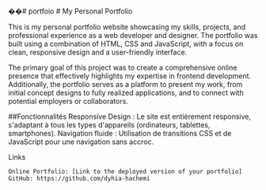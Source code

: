 ��#   p o r t f o i o 
 # My Personal Portfolio

This is my personal portfolio website showcasing my skills, projects, and professional experience as a web developer and designer. The portfolio was built using a combination of HTML, CSS and JavaScript, with a focus on clean, responsive design and a user-friendly interface.

The primary goal of this project was to create a comprehensive online presence that effectively highlights my expertise in frontend development. Additionally, the portfolio serves as a platform to present my work, from initial concept designs to fully realized applications, and to connect with potential employers or collaborators.

##Fonctionnalités
Responsive Design : Le site est entièrement responsive, s'adaptant à tous les types d'appareils (ordinateurs, tablettes, smartphones).
Navigation fluide : Utilisation de transitions CSS et de JavaScript pour une navigation sans accroc.

Links

    Online Portfolio: [Link to the deployed version of your portfolio]
    GitHub: https://github.com/dyhia-hachemi
 

